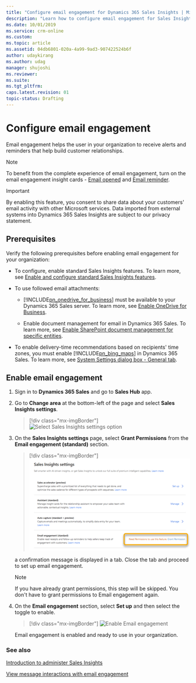 ```yaml
---
title: "Configure email engagement for Dynamics 365 Sales Insights | MicrosoftDocs"
description: "Learn how to configure email engagement for Sales Insights"
ms.date: 10/01/2019
ms.service: crm-online
ms.custom: 
ms.topic: article
ms.assetid: 04db6801-020a-4a99-9ad3-907422524b6f
author: udaykirang
ms.author: udag
manager: shujoshi
ms.reviewer: 
ms.suite: 
ms.tgt_pltfrm: 
caps.latest.revision: 01
topic-status: Drafting
---
```


# Configure email engagement

Email engagement helps the user in your organization to receive alerts and reminders that help build customer relationships.

> [!NOTE]
> To benefit from the complete experience of email engagement, turn on the email engagement insight cards - [Email opened](action-cards-reference.md#EmailOpened) and [Email reminder](action-cards-reference.md#EmailReminder).

> [!IMPORTANT]
> By enabling this feature, you consent to share data about your customers' email activity with other Microsoft services. Data imported from external systems into Dynamics 365 Sales Insights are subject to our privacy statement.

## Prerequisites

Verify the following prerequisites before enabling email engagement for your organization:

- To configure, enable standard Sales Insights features. To learn more, see [Enable and configure standard Sales Insights features](intro-admin-guide-sales-insights.md#enable-and-configure-standard-sales-insights-features).

- To use followed email attachments:

    - [!INCLUDE[pn_onedrive_for_business](../includes/pn-onedrive-for-business.md)] must be available to your Dynamics 365 Sales server. To learn more, see [Enable OneDrive for Business](/dynamics365/customer-engagement/admin/enable-onedrive-for-business).  

    - Enable document management for email in Dynamics 365 Sales. To learn more, see [Enable SharePoint document management for specific entities](/dynamics365/customer-engagement/admin/enable-sharepoint-document-management-specific-entities).  

- To enable delivery-time recommendations based on recipients' time zones, you must enable [!INCLUDE[pn_bing_maps](../includes/pn-bing-maps.md)] in Dynamics 365 Sales. To learn more, see [System Settings dialog box - General tab](/dynamics365/customer-engagement/admin/system-settings-dialog-box-general-tab).

## Enable email engagement

1.	Sign in to **Dynamics 365 Sales** and go to **Sales Hub** app.

2.	Go to **Change area** at the bottom-left of the page and select **Sales Insights settings**.

    > [!div class="mx-imgBorder"]
    > ![Select Sales Insights settings option](media/si-admin-change-area-sales-insights-settings.png "Select Sales Insights settings option")

3. On the **Sales Insights settings** page, select **Grant Permissions** from the **Email engagement (standard)** section.

    > [!div class="mx-imgBorder"]
    > ![Email engagement grant permissions](media/si-admin-email-engagement-grant-permissions.png "Email engagement grant permissions") <br>

    a confirmation message is displayed in a tab. Close the tab and proceed to set up email engagement.

    > [!NOTE]
    > If you have already grant permissions, this step will be skipped. You don't have to grant permissions to Email engagement again.<br>

4. On the **Email engagement** section, select **Set up** and then select the toggle to enable. 

    > [!div class="mx-imgBorder"]
    > ![Enable Email engagement](media/si-admin-email-engagement-enable.png "Enable Email engagement") <br>

    Email engagement is enabled and ready to use in your organization. 

### See also

[Introduction to administer Sales Insights](../sales/intro-admin-guide-sales-insights.md)

[View message interactions with email engagement](email-engagement.md)